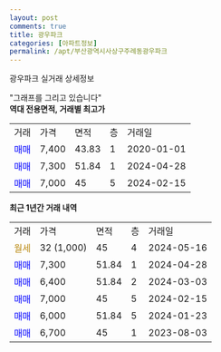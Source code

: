```yaml
---
layout: post
comments: true
title: 광우파크
categories: [아파트정보]
permalink: /apt/부산광역시사상구주례동광우파크
---
```


광우파크 실거래 상세정보

<script type="text/javascript">
  google.charts.load('current', {'packages':['line', 'corechart']});
  google.charts.setOnLoadCallback(drawChart);

  function drawChart() {
    var data = new google.visualization.DataTable();
    data.addColumn('date', '거래일');
    data.addColumn('number', "매매");
    data.addColumn('number', "전세");
    data.addColumn('number', "전매");

    data.addRows([[new Date(Date.parse("2024-05-16")), null, null, null], [new Date(Date.parse("2024-04-28")), 7300, null, null], [new Date(Date.parse("2024-03-03")), 6400, null, null], [new Date(Date.parse("2024-02-15")), 7000, null, null], [new Date(Date.parse("2024-01-23")), 6000, null, null], [new Date(Date.parse("2023-08-03")), 6700, null, null]]);

    var options = {
      hAxis: {
        format: 'yyyy/MM/dd'
      },    
      lineWidth: 0,
      pointsVisible: true,    
      title: '최근 1년간 유형별 실거래가 분포',
      legend: { position: 'bottom' }
    };

    var formatter = new google.visualization.NumberFormat({pattern:'###,###'} );
    formatter.format(data, 1);
    formatter.format(data, 2);
    
    setTimeout(function() {
        var chart = new google.visualization.LineChart(document.getElementById('columnchart_material'));
        chart.draw(data, (options));
        document.getElementById('loading').style.display = 'none';
    }, 200);
  }
</script>


<div id="loading" style="z-index:20; display: block; margin-left: 0px">"그래프를 그리고 있습니다"</div>
<div id="columnchart_material" style="width: 95%; margin-left: 0px; display: block"></div>
<!-- contents start -->
<b>역대 전용면적, 거래별 최고가</b>
<table class="sortable">
    <tr>
      <td>거래</td>
      <td>가격</td>
      <td>면적</td>
      <td>층</td>
      <td>거래일</td>
    </tr>
        <tr>
          <td><a style="color: blue">매매</a></td>
          <td>7,400</td>
          <td>43.83</td>
          <td>1</td>
          <td>2020-01-01</td>
        </tr>            <tr>
          <td><a style="color: blue">매매</a></td>
          <td>7,300</td>
          <td>51.84</td>
          <td>1</td>
          <td>2024-04-28</td>
        </tr>            <tr>
          <td><a style="color: blue">매매</a></td>
          <td>7,000</td>
          <td>45</td>
          <td>5</td>
          <td>2024-02-15</td>
        </tr>        
    
    
</table>

<b>최근 1년간 거래 내역</b>

<table class="sortable">
    <tr>
      <td>거래</td>
      <td>가격</td>
      <td>면적</td>
      <td>층</td>
      <td>거래일</td>
    </tr>
    <tr>
      <td><a style="color: darkgoldenrod">월세</a></td>
      <td>32 (1,000)</td>
      <td>45</td>
      <td>4</td>
      <td>2024-05-16</td>
    </tr>          <tr>
      <td><a style="color: blue">매매</a></td>
      <td>7,300</td>
      <td>51.84</td>
      <td>1</td>
      <td>2024-04-28</td>
    </tr>          <tr>
      <td><a style="color: blue">매매</a></td>
      <td>6,400</td>
      <td>51.84</td>
      <td>2</td>
      <td>2024-03-03</td>
    </tr>          <tr>
      <td><a style="color: blue">매매</a></td>
      <td>7,000</td>
      <td>45</td>
      <td>5</td>
      <td>2024-02-15</td>
    </tr>          <tr>
      <td><a style="color: blue">매매</a></td>
      <td>6,000</td>
      <td>51.84</td>
      <td>5</td>
      <td>2024-01-23</td>
    </tr>          <tr>
      <td><a style="color: blue">매매</a></td>
      <td>6,700</td>
      <td>45</td>
      <td>1</td>
      <td>2023-08-03</td>
    </tr>      </table>
<!-- contents end -->    

